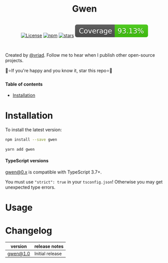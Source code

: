 <p align="center">
  <h1 align="center">Gwen</h1>
</p>

<div style="display:flex;flex-direction:row;justify-content:center;flex-wrap:wrap;">

[![License][license-image]][license-url]
[![npm](https://img.shields.io/npm/dw/gwen.svg)](https://www.npmjs.com/package/gwen)
[![stars](https://img.shields.io/github/stars/vriad/gwen)](https://img.shields.io/github/stars/vriad/gwen)
[![coverage](./coverage.svg)](./src/__tests__)

</div>

[license-url]: https://opensource.org/licenses/MIT
[license-image]: https://img.shields.io/github/license/vriad/gwen

<br/>

Created by [@vriad](https://twitter.com/vriad). Follow me to hear when I publish other open-source projects.

🎉⭐️If you're happy and you know it, star this repo⭐️🎉

#### Table of contents

- [Installation](#installation)

# Installation

To install the latest version:

```sh
npm install --save gwen
```

```sh
yarn add gwen
```

#### TypeScript versions

gwen@0.x is compatible with TypeScript 3.7+.

You must use `"strict": true` in your `tsconfig.json`! Otherwise you may get unexpected type errors.

# Usage

# Changelog

| version  | release notes   |
| -------- | --------------- |
| gwen@1.0 | Initial release |
